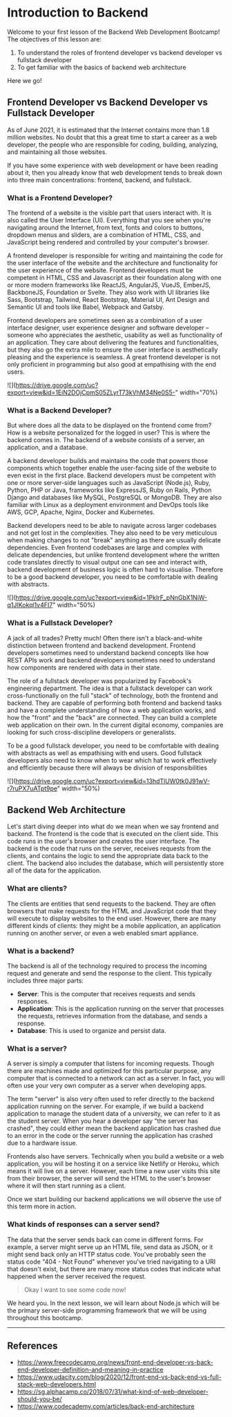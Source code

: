 # Introduction to Backend

Welcome to your first lesson of the Backend Web Development Bootcamp! The objectives of this lesson are:

1. To understand the roles of frontend developer vs backend developer vs fullstack developer
2. To get familiar with the basics of backend web architecture

Here we go!

## Frontend Developer vs Backend Developer vs Fullstack Developer

As of June 2021, it is estimated that the Internet contains more than 1.8 million websites. No doubt that this a great time to start a career as a web developer, the people who are responsible for coding, building, analyzing, and maintaining all those websites.

If you have some experience with web development or have been reading about it, then you already know that web development tends to break down into three main concentrations: frontend, backend, and fullstack.

### What is a Frontend Developer?

The frontend of a website is the visible part that users interact with. It is also called the User Interface (UI). Everything that you see when you're navigating around the Internet, from text, fonts and colors to buttons, dropdown menus and sliders, are a combination of HTML, CSS, and JavaScript being rendered and controlled by your computer's browser.

A frontend developer is responsible for writing and maintaining the code for the user interface of the website and the architecture and functionality for the user experience of the website. Frontend developers must be competent in HTML, CSS and Javascript as their foundation along with one or more modern frameworks like ReactJS, AngularJS, VueJS, EmberJS, BackboneJS, Foundation or Svelte. They also work with UI libraries like Sass, Bootstrap, Tailwind, React Bootstrap, Material UI, Ant Design and Semantic UI and tools like Babel, Webpack and Gatsby.

Frontend developers are sometimes seen as a combination of a user interface designer, user experience designer and software developer – someone who appreciates the aesthetic, usability as well as functionality of an application. They care about delivering the features and functionalities, but they also go the extra mile to ensure the user interface is aesthetically pleasing and the experience is seamless. A great frontend developer is not only proficient in programming but also good at empathising with the end users.

![](https://drive.google.com/uc?export=view&id=1EiN2DOjCpmS05ZLyrT73kVhM34Ne0S5-" width="70%)

### What is a Backend Developer?

But where does all the data to be displayed on the frontend come from? How is a website personalized for the logged in user? This is where the backend comes in. The backend of a website consists of a server, an application, and a database.

A backend developer builds and maintains the code that powers those components which together enable the user-facing side of the website to even exist in the first place. Backend developers must be competent with one or more server-side languages such as JavaScript (Node.js), Ruby, Python, PHP or Java, frameworks like ExpressJS, Ruby on Rails, Python Django and databases like MySQL, PostgreSQL or MongoDB. They are also familiar with Linux as a deployment environment and DevOps tools like AWS, GCP, Apache, Nginx, Docker and Kubernetes.

Backend developers need to be able to navigate across larger codebases and not get lost in the complexities. They also need to be very meticulous when making changes to not "break" anything as there are usually delicate dependencies. Even frontend codebases are large and complex with delicate dependencies, but unlike frontend development where the written code translates directly to visual output one can see and interact with, backend development of business logic is often hard to visualise. Therefore to be a good backend developer, you need to be comfortable with dealing with abstracts.

![](https://drive.google.com/uc?export=view&id=1PkIrF_pNnGbX1NiW-q1JIKokql1v4FI7" width="50%)

### What is a Fullstack Developer?

A jack of all trades? Pretty much! Often there isn't a black-and-white distinction between frontend and backend development. Frontend developers sometimes need to understand backend concepts like how REST APIs work and backend developers sometimes need to understand how components are rendered with data in their state.

The role of a fullstack developer was popularized by Facebook's engineering department. The idea is that a fullstack developer can work cross-functionally on the full "stack" of technology, both the frontend and backend. They are capable of performing both frontend and backend tasks and have a complete understanding of how a web application works, and how the "front" and the "back" are connected. They can build a complete web application on their own. In the current digital economy, companies are looking for such cross-discipline developers or generalists.

To be a good fullstack developer, you need to be comfortable with dealing with abstracts as well as empathising with end users. Good fullstack developers also need to know when to wear which hat to work effectively and efficiently because there will always be division of responsibilities

![](https://drive.google.com/uc?export=view&id=13hdTlUW0tk0J91wV-r7ruPX7uATpt9pe" width="50%)

## Backend Web Architecture

Let's start diving deeper into what do we mean when we say frontend and backend. The frontend is the code that is executed on the client side. This code runs in the user's browser and creates the user interface. The backend is the code that runs on the server, receives requests from the clients, and contains the logic to send the appropriate data back to the client. The backend also includes the database, which will persistently store all of the data for the application.

### What are clients?

The clients are entities that send requests to the backend. They are often browsers that make requests for the HTML and JavaScript code that they will execute to display websites to the end user. However, there are many different kinds of clients: they might be a mobile application, an application running on another server, or even a web enabled smart appliance.

### What is a backend?

The backend is all of the technology required to process the incoming request and generate and send the response to the client. This typically includes three major parts:

- **Server**: This is the computer that receives requests and sends responses.
- **Application**: This is the application running on the server that processes the requests, retrieves information from the database, and sends a response.
- **Database**: This is used to organize and persist data.

### What is a server?

A server is simply a computer that listens for incoming requests. Though there are machines made and optimized for this particular purpose, any computer that is connected to a network can act as a server. In fact, you will often use your very own computer as a server when developing apps.

The term "server" is also very often used to refer directly to the backend application running on the server. For example, if we build a backend application to manage the student data of a university, we can refer to it as the student server. When you hear a developer say "the server has crashed", they could either mean the backend application has crashed due to an error in the code or the server running the application has crashed due to a hardware issue.

Frontends also have servers. Technically when you build a website or a web application, you will be hosting it on a service like Netlify or Heroku, which means it will live on a server. However, each time a new user visits this site from their browser, the server will send the HTML to the user's browser where it will then start running as a client.

Once we start building our backend applications we will observe the use of this term more in action.

### What kinds of responses can a server send?

The data that the server sends back can come in different forms. For example, a server might serve up an HTML file, send data as JSON, or it might send back only an HTTP status code. You've probably seen the status code "404 - Not Found" whenever you've tried navigating to a URI that doesn't exist, but there are many more status codes that indicate what happened when the server received the request.

> Okay I want to see some code now!

We heard you. In the next lesson, we will learn about Node.js which will be the primary server-side programming framework that we will be using throughout this bootcamp.

---

## References

- https://www.freecodecamp.org/news/front-end-developer-vs-back-end-developer-definition-and-meaning-in-practice
- https://www.udacity.com/blog/2020/12/front-end-vs-back-end-vs-full-stack-web-developers.html
- https://sg.alphacamp.co/2018/07/31/what-kind-of-web-developer-should-you-be/
- https://www.codecademy.com/articles/back-end-architecture
